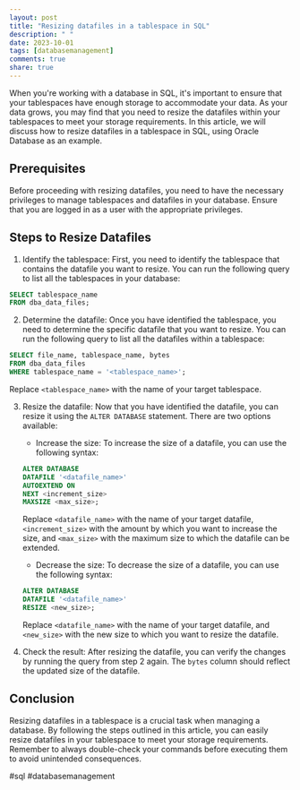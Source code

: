 ```yaml
---
layout: post
title: "Resizing datafiles in a tablespace in SQL"
description: " "
date: 2023-10-01
tags: [databasemanagement]
comments: true
share: true
---
```


When you're working with a database in SQL, it's important to ensure that your tablespaces have enough storage to accommodate your data. As your data grows, you may find that you need to resize the datafiles within your tablespaces to meet your storage requirements. In this article, we will discuss how to resize datafiles in a tablespace in SQL, using Oracle Database as an example.

## Prerequisites
Before proceeding with resizing datafiles, you need to have the necessary privileges to manage tablespaces and datafiles in your database. Ensure that you are logged in as a user with the appropriate privileges.

## Steps to Resize Datafiles

1. Identify the tablespace: First, you need to identify the tablespace that contains the datafile you want to resize. You can run the following query to list all the tablespaces in your database:

```sql
SELECT tablespace_name
FROM dba_data_files;
```

2. Determine the datafile: Once you have identified the tablespace, you need to determine the specific datafile that you want to resize. You can run the following query to list all the datafiles within a tablespace:

```sql
SELECT file_name, tablespace_name, bytes
FROM dba_data_files
WHERE tablespace_name = '<tablespace_name>';
```

Replace `<tablespace_name>` with the name of your target tablespace.

3. Resize the datafile: Now that you have identified the datafile, you can resize it using the `ALTER DATABASE` statement. There are two options available:

    * Increase the size: To increase the size of a datafile, you can use the following syntax:

    ```sql
    ALTER DATABASE
    DATAFILE '<datafile_name>'
    AUTOEXTEND ON
    NEXT <increment_size>
    MAXSIZE <max_size>;
    ```

    Replace `<datafile_name>` with the name of your target datafile, `<increment_size>` with the amount by which you want to increase the size, and `<max_size>` with the maximum size to which the datafile can be extended.

    * Decrease the size: To decrease the size of a datafile, you can use the following syntax:

    ```sql
    ALTER DATABASE
    DATAFILE '<datafile_name>'
    RESIZE <new_size>;
    ```

    Replace `<datafile_name>` with the name of your target datafile, and `<new_size>` with the new size to which you want to resize the datafile.

4. Check the result: After resizing the datafile, you can verify the changes by running the query from step 2 again. The `bytes` column should reflect the updated size of the datafile.

## Conclusion

Resizing datafiles in a tablespace is a crucial task when managing a database. By following the steps outlined in this article, you can easily resize datafiles in your tablespace to meet your storage requirements. Remember to always double-check your commands before executing them to avoid unintended consequences.

#sql #databasemanagement